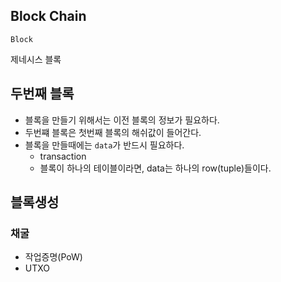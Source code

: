## Block Chain

`Block`

제네시스 블록

## 두번째 블록

- 블록을 만들기 위해서는 이전 블록의 정보가 필요하다.
- 두번쨰 블록은 첫번째 블록의 해쉬값이 들어간다.
- 블록을 만들때에는 `data`가 반드시 필요하다.
    - transaction
    - 블록이 하나의 테이블이라면, data는 하나의 row(tuple)들이다.

## 블록생성

### 채굴

- 작업증명(PoW)
- UTXO
